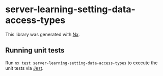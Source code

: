 # server-learning-setting-data-access-types

This library was generated with [Nx](https://nx.dev).

## Running unit tests

Run `nx test server-learning-setting-data-access-types` to execute the unit tests via [Jest](https://jestjs.io).
